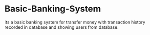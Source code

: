 # Basic-Banking-System
Its a basic banking system for transfer money with transaction history recorded in database and showing users from database.
